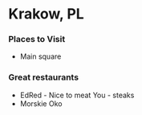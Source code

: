 # Krakow, PL

### Places to Visit
- Main square

### Great restaurants
- EdRed - Nice to meat You - steaks
- Morskie Oko

